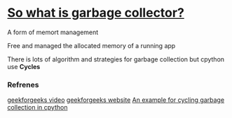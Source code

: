 # [So what is garbage collector?](https://en.wikipedia.org/wiki/Garbage_collection_(computer_science))

A form of memort management

Free and managed the allocated memory of a running app

There is lots of algorithm and strategies for garbage collection but cpython use **Cycles**

### Refrenes

[geekforgeeks video](https://youtu.be/Bam6gc4U5pM)
[geekforgeeks website](https://www.geeksforgeeks.org/garbage-collection-python/)
[An example for cycling garbage collection in cpython](https://gist.github.com/BartMassey/8eb2ad1faf83afd210f796f037773982)

